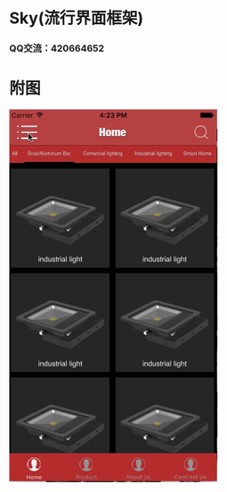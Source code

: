 # Sky(流行界面框架)
### QQ交流：420664652

# 附图

![](https://github.com/mjf1986/Sky/blob/master/2016-05-30.gif?raw=true)

